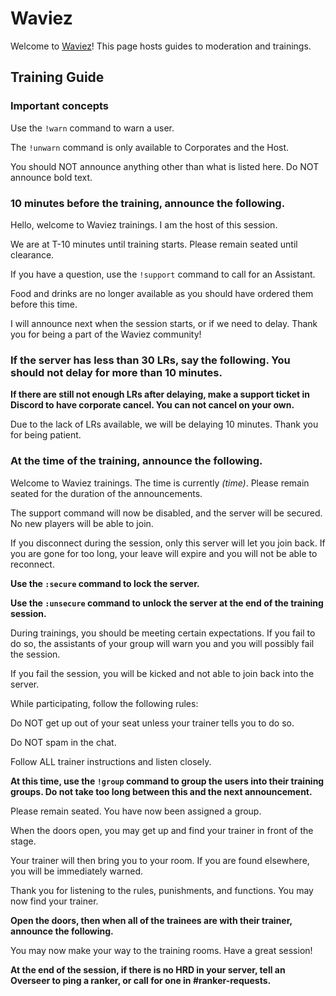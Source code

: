 # Waviez
Welcome to [Waviez](https://waviez.rabitailleow.repl.co)! This page hosts guides to moderation and trainings.

## Training Guide

### Important concepts

Use the `!warn` command to warn a user.

The `!unwarn` command is only available to Corporates and the Host.

You should NOT announce anything other than what is listed here. Do NOT announce bold text.

### 10 minutes before the training, announce the following.

Hello, welcome to Waviez trainings. I am the host of this session.

We are at T-10 minutes until training starts. Please remain seated until clearance.

If you have a question, use the `!support` command to call for an Assistant.

Food and drinks are no longer available as you should have ordered them before this time.

I will announce next when the session starts, or if we need to delay. Thank you for being a part of the Waviez community!

### If the server has less than 30 LRs, say the following. You should not delay for more than 10 minutes.

**If there are still not enough LRs after delaying, make a support ticket in Discord to have corporate cancel. You can not cancel on your own.**

Due to the lack of LRs available, we will be delaying 10 minutes. Thank you for being patient.

### At the time of the training, announce the following.

Welcome to Waviez trainings. The time is currently *(time)*. Please remain seated for the duration of the announcements.

The support command will now be disabled, and the server will be secured. No new players will be able to join.

If you disconnect during the session, only this server will let you join back. If you are gone for too long, your leave will expire and you will not be able to reconnect.

**Use the `:secure` command to lock the server.**

**Use the `:unsecure` command to unlock the server at the end of the training session.**

During trainings, you should be meeting certain expectations. If you fail to do so, the assistants of your group will warn you and you will possibly fail the session.

If you fail the session, you will be kicked and not able to join back into the server.

While participating, follow the following rules:

Do NOT get up out of your seat unless your trainer tells you to do so.

Do NOT spam in the chat.

Follow ALL trainer instructions and listen closely.

**At this time, use the `!group` command to group the users into their training groups. Do not take too long between this and the next announcement.**

Please remain seated. You have now been assigned a group.

When the doors open, you may get up and find your trainer in front of the stage.

Your trainer will then bring you to your room. If you are found elsewhere, you will be immediately warned.

Thank you for listening to the rules, punishments, and functions. You may now find your trainer.

**Open the doors, then when all of the trainees are with their trainer, announce the following.**

You may now make your way to the training rooms. Have a great session!

**At the end of the session, if there is no HRD in your server, tell an Overseer to ping a ranker, or call for one in #ranker-requests.**
